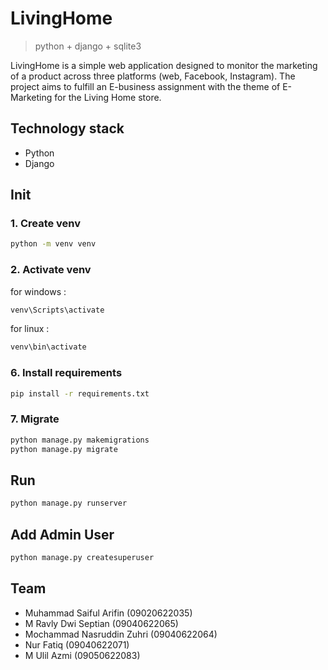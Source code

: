 # LivingHome

> python + django + sqlite3

LivingHome is a simple web application designed to monitor the marketing of a product across three platforms (web, Facebook, Instagram). The project aims to fulfill an E-business assignment with the theme of E-Marketing for the Living Home store.

## Technology stack

- Python
- Django

## Init

### 1. Create venv

```bash
python -m venv venv
```

### 2. Activate venv

for windows :

```bash
venv\Scripts\activate
```

for linux :

```bash
venv\bin\activate
```

### 6. Install requirements

```bash
pip install -r requirements.txt
```

### 7. Migrate

```bash
python manage.py makemigrations
python manage.py migrate
```

## Run

```bash
python manage.py runserver
```

## Add Admin User

```bash
python manage.py createsuperuser
```

## Team

- Muhammad Saiful Arifin (09020622035)
- M Ravly Dwi Septian (09040622065)
- Mochammad Nasruddin Zuhri (09040622064)
- Nur Fatiq (09040622071)
- M Ulil Azmi (09050622083)
